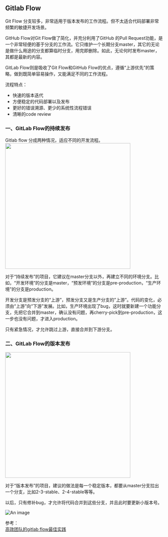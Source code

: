## Gitlab Flow

Git Flow 分支较多，非常适用于版本发布的工作流程。但不太适合代码部署非常频繁的敏捷开发场景。

GitHub Flow对Git Flow做了简化，并充分利用了GitHub 的Pull Request功能，是一个非常轻便的基于分支的工作流。它只维护一个长期分支master，其它的无论是做什么用途的分支都算临时分支，用完即删除。如此，无论何时发布master，其都是最新的内容。

GitLab Flow则是吸收了Git Flow和GitHub Flow的优点，遵循“上游优先”的策略，做到既简单容易操作，又能满足不同的工作流程。


流程特点：
- 快速的版本迭代
- 方便稳定的代码部署以及发布
- 更好的错误溯源、更少的系统性流程错误
- 清晰的code review


### 一、GitLab Flow的持续发布
Gitlab flow 分成两种情况，适应不同的开发流程。
<img width="400" src="@/tools/gitlabflow/gitlabflow.png" />

对于“持续发布”的项目，它建议在master分支以外，再建立不同的环境分支。比如，“开发环境”的分支是master，“预发环境”的分支是pre-production，“生产环境”的分支是production。

开发分支是预发分支的“上游”，预发分支又是生产分支的”上游”。代码的变化，必须由“上游”向“下游”发展。比如，生产环境出现了bug，这时就要新建一个功能分支，先把它合并到master，确认没有问题，再cherry-pick到pre-production，这一步也没有问题，才进入production。

只有紧急情况，才允许跳过上游，直接合并到下游分支。

### 二、GitLab Flow的版本发布
<img width="400" src="@/tools/gitlabflow/gitlabflow-2.png" />

对于“版本发布”的项目，建议的做法是每一个稳定版本，都要从master分支拉出一个分支，比如2-3-stable、2-4-stable等等。

以后，只有修补bug，才允许将代码合并到这些分支，并且此时要更新小版本号。

![An image](~@/tools/gitlabflow/gitlabflow-3.jpg)

参考：<br />
<a href="https://www.cnblogs.com/xiaoqi/p/gitlab-flow.html" target="_blank">高效团队的gitlab flow最佳实践</a><br />
<!-- https://docs.gitlab.cn/jh/topics/gitlab_flow.html -->

<!-- https://www.cnblogs.com/xiaoqi/p/gitlab-flow.html -->

<!-- https://cloud.tencent.com/developer/article/1646937 -->
